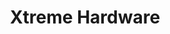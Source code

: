 ---
title: "Xtreme Hardware"
url: /karachi/xtreme-hardware-g-186-naz-plaza-muhammad-ali-jinnah-rd-saddar/
shop: wholesale
---